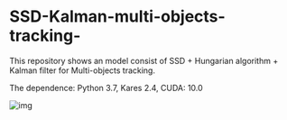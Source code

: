 # SSD-Kalman-multi-objects-tracking-
This repository shows an model consist of SSD + Hungarian algorithm + Kalman filter for Multi-objects tracking.

The dependence: Python 3.7, Kares 2.4, CUDA: 10.0 

![img](https://github.com/naan32663/SSD-Kalman-multi-objects-tracking-/tree/master/demoVideo/MyVideo_1.png)
